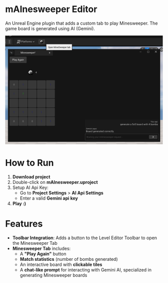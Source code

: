 # mAInesweeper Editor

An Unreal Engine plugin that adds a custom tab to play Minesweeper. The game board is generated using AI (Gemini).

![Minesweeper_Splash](Images/Minesweeper_Splash.png)

# How to Run

1. **Download project**
2. Double-click on **mAInesweeper.uproject**
3. Setup AI Api Key:
   - Go to **Project Settings** > **AI Api Settings**
   - Enter a valid **Gemini api key**
4. **Play :)**

# Features

- **Toolbar Integration**: Adds a button to the Level Editor Toolbar to open the Minesweeper Tab
- **Minesweeper Tab** includes:
  - A **"Play Again"** button
  - **Match statistics** (number of bombs generated)
  - An interactive board with **clickable tiles**
  - A **chat-like prompt** for interacting with Gemini AI, specialized in generating Minesweeper boards
